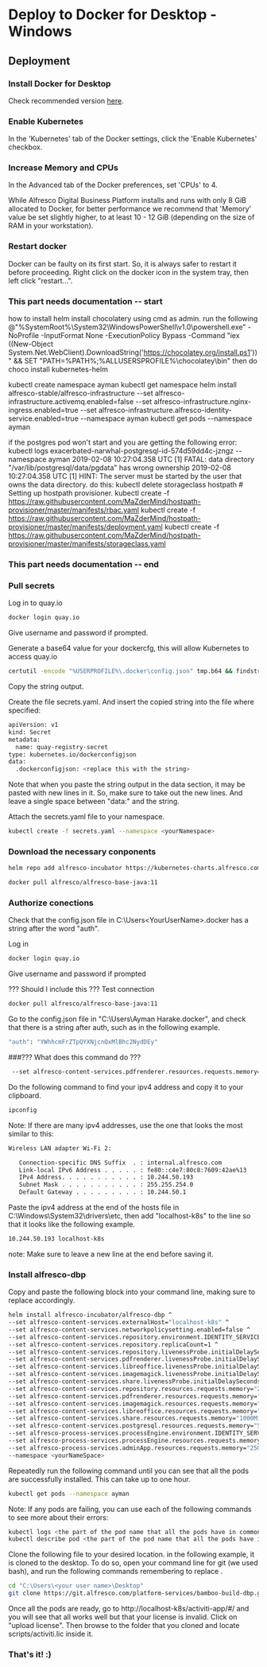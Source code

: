 # Deploy to Docker for Desktop - Windows

## Deployment

### Install Docker for Desktop

Check recommended version [here](https://github.com/Alfresco/alfresco-dbp-deployment/blob/master/README-prerequisite.md#docker-desktop).

### Enable Kubernetes

In the 'Kubernetes' tab of the Docker settings,  click the 'Enable Kubernetes' checkbox.

### Increase Memory and CPUs

In the Advanced tab of the Docker preferences, set 'CPUs' to 4.

While Alfresco Digital Business Platform installs and runs with only 8 GiB allocated to Docker, 
for better performance we recommend that 'Memory' value be set slightly higher, to at least 10 - 12 GiB
(depending on the size of RAM in your workstation). 

### Restart docker  
Docker can be faulty on its first start. So, it is always safer to restart it before proceeding. Right click on the docker icon in the system tray, then left click "restart...". 

### This part needs documentation -- start
how to install helm
install chocolatery using cmd as admin. run the following
@"%SystemRoot%\System32\WindowsPowerShell\v1.0\powershell.exe" -NoProfile -InputFormat None -ExecutionPolicy Bypass -Command "iex ((New-Object System.Net.WebClient).DownloadString('https://chocolatey.org/install.ps1'))" && SET "PATH=%PATH%;%ALLUSERSPROFILE%\chocolatey\bin"
then do choco install kubernetes-helm


kubectl create namespace ayman
kubectl get namespace
helm install alfresco-stable/alfresco-infrastructure --set alfresco-infrastructure.activemq.enabled=false --set alfresco-infrastructure.nginx-ingress.enabled=true --set alfresco-infrastructure.alfresco-identity-service.enabled=true --namespace ayman
kubectl get pods --namespace ayman

if the postgres pod won't start and you are getting the following error:
    kubectl logs exacerbated-narwhal-postgresql-id-574d59dd4c-jzngz --namespace ayman
    2019-02-08 10:27:04.358 UTC [1] FATAL:  data directory "/var/lib/postgresql/data/pgdata" has wrong ownership
    2019-02-08 10:27:04.358 UTC [1] HINT:  The server must be started by the user that owns the data directory.
do this:
    kubectl delete storageclass hostpath
    # Setting up hostpath provisioner.
    kubectl create -f https://raw.githubusercontent.com/MaZderMind/hostpath-provisioner/master/manifests/rbac.yaml
    kubectl create -f https://raw.githubusercontent.com/MaZderMind/hostpath-provisioner/master/manifests/deployment.yaml
    kubectl create -f https://raw.githubusercontent.com/MaZderMind/hostpath-provisioner/master/manifests/storageclass.yaml



### This part needs documentation -- end



### Pull secrets
Log in to quay.io
```bash
docker login quay.io
```
Give username and password if prompted.

Generate a base64 value for your dockercfg, this will allow Kubernetes to access quay.io
```bash
certutil -encode "%USERPROFILE%\.docker\config.json" tmp.b64 && findstr /v /c:- tmp.b64
```
Copy the string output.

Create the file secrets.yaml. And insert the copied string into the file where specified:
```bash
apiVersion: v1
kind: Secret
metadata:
  name: quay-registry-secret
type: kubernetes.io/dockerconfigjson
data:
  .dockerconfigjson: <replace this with the string>
```
Note that when you paste the string output in the data section, it may be pasted with new lines in it. So, make sure to take out the new lines. And leave a single space between "data:" and the string. 

Attach the secrets.yaml file to your namespace.
```bash
kubectl create -f secrets.yaml --namespace <yourNamespace>
```

### Download the necessary conponents
```bash
helm repo add alfresco-incubator https://kubernetes-charts.alfresco.com/incubator
```

```bash
docker pull alfresco/alfresco-base-java:11
```

### Authorize conections
Check that the config.json file in C:\Users\<YourUserName>\.docker has a string after the word "auth".

Log in
```bash
docker login quay.io
```
Give username and password if prompted

??? Should I include this ???
Test connection
```bash
docker pull alfresco/alfresco-base-java:11
```

Go to the config.json file in "C:\Users\Ayman Harake\.docker", and check that there is a string after auth, such as in the following example.

```bash
"auth": "YWhhcmFrZTpQYXNjcnQxMlBhc2NydDEy"
```

###??? What does this command do ???
```bash
 --set alfresco-content-services.pdfrenderer.resources.requests.memory="500Mi" ^
```

Do the following command to find your ipv4 address and copy it to your clipboard.
```bash
ipconfig
```
Note: If there are many ipv4 addresses, use the one that looks the most similar to this:
```bash
Wireless LAN adapter Wi-Fi 2:

   Connection-specific DNS Suffix  . : internal.alfresco.com
   Link-local IPv6 Address . . . . . : fe80::c4e7:80c8:7609:42ae%13
   IPv4 Address. . . . . . . . . . . : 10.244.50.193
   Subnet Mask . . . . . . . . . . . : 255.255.254.0
   Default Gateway . . . . . . . . . : 10.244.50.1
```

Paste the ipv4 address at the end of the hosts file in C:\Windows\System32\drivers\etc, then add "localhost-k8s" to the line so that it looks like the following example. 
```bash
10.244.50.193 localhost-k8s
```
note: Make sure to leave a new line at the end before saving it. 

### Install alfresco-dbp

Copy and paste the following block into your command line, making sure to replace <yournamespace> accordingly. 
  
```bash
helm install alfresco-incubator/alfresco-dbp ^
--set alfresco-content-services.externalHost="localhost-k8s" ^
--set alfresco-content-services.networkpolicysetting.enabled=false ^
--set alfresco-content-services.repository.environment.IDENTITY_SERVICE_URI="http://localhost-k8s/auth" ^
--set alfresco-content-services.repository.replicaCount=1 ^
--set alfresco-content-services.repository.livenessProbe.initialDelaySeconds=420 ^
--set alfresco-content-services.pdfrenderer.livenessProbe.initialDelaySeconds=300 ^
--set alfresco-content-services.libreoffice.livenessProbe.initialDelaySeconds=300 ^
--set alfresco-content-services.imagemagick.livenessProbe.initialDelaySeconds=300 ^
--set alfresco-content-services.share.livenessProbe.initialDelaySeconds=420 ^
--set alfresco-content-services.repository.resources.requests.memory="2000Mi" ^
--set alfresco-content-services.pdfrenderer.resources.requests.memory="500Mi" ^
--set alfresco-content-services.imagemagick.resources.requests.memory="500Mi" ^
--set alfresco-content-services.libreoffice.resources.requests.memory="500Mi" ^
--set alfresco-content-services.share.resources.requests.memory="1000Mi" ^
--set alfresco-content-services.postgresql.resources.requests.memory="500Mi" ^
--set alfresco-process-services.processEngine.environment.IDENTITY_SERVICE_AUTH="http://localhost-k8s/auth" ^
--set alfresco-process-services.processEngine.resources.requests.memory="1000Mi" ^
--set alfresco-process-services.adminApp.resources.requests.memory="250Mi" ^
--namespace <yourNameSpace>
```
Repeatedly  run the following command until you can see that all the pods are successfully installed. This can take up to one hour. 

```bash
kubectl get pods --namespace ayman
```

Note: If any pods are failing, you can use each of the following commands to see more about their errors:
```bash
kubectl logs <the part of the pod name that all the pods have in common> --namespace <your namespace name>
kubectl describe pod <the part of the pod name that all the pods have in common> --namespace <your namespace name>
```

Clone the following file to your desired location. in the following example, it is cloned to the desktop. To do so, open your command line for git (we used bash), and run the following commands remembering to replace <your user name>.
```bash
cd "C:\Users\<your user name>\Desktop"
git clone https://git.alfresco.com/platform-services/bamboo-build-dbp.git
```

Once all the pods are ready, go to http://localhost-k8s/activiti-app/#/ and you will see that all works well but that your license is invalid. Click on "upload license". Then browse to the folder that you cloned and locate scripts/activiti.lic inside it. 

### That's it! :) 
